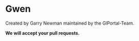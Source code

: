 # Gwen
Created by Garry Newman maintained by the GlPortal-Team.

**We will accept your pull requests.**
